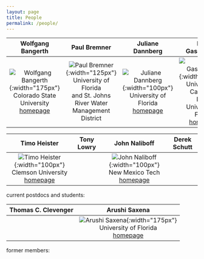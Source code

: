 ```yaml
---
layout: page
title: People
permalink: /people/
---
```



| Wolfgang Bangerth | Paul Bremner | Juliane Dannberg | Rene Gassmoeller |
|:---:|:---:|:---:|:---:|
| ![Wolfgang Bangerth](../images/wolfgang-bangerth.png){:width="175px"} <br> Colorado State University <br> [homepage](https://www.math.colostate.edu/~bangerth) | ![Paul Bremner](../images/PaulBremner.jpg){:width="125px"} <br> University of Florida <br> and  St. Johns River Water <br> Management District <br> |  ![Juliane Dannberg](../images/juliane-dannberg.jpg){:width="100px"} <br> University of Florida <br> [homepage](https://jdannberg.github.io/)| ![Rene Gassmoeller](../images/rene-gassmoeller.jpg){:width="100px"} <br> University of California, <br> Davis <br> University of Florida <br> [homepage](https://gassmoeller.github.io/) |

| Timo Heister | Tony Lowry | John Naliboff | Derek Schutt |
|:---:|:---:|:---:|:---:|
|  ![Timo Heister](../images/timo-heister.jpg){:width="100px"} <br> Clemson University <br> [homepage](http://www.math.clemson.edu/~heister/) | | ![John Naliboff](../images/john-naliboff.jpg){:width="100px"} <br> New Mexico Tech <br> [homepage](https://geodynamics.org/cig/about/people/profile-naliboff/) | |

current postdocs and students:

| Thomas C. Clevenger | Arushi Saxena |
|:---:|:---:|
| | ![Arushi Saxena](../images/arushi-saxena.png){:width="175px"} <br> University of Florida <br> [homepage](http://www.ceri.memphis.edu/people/asaxena/) |

former members:

